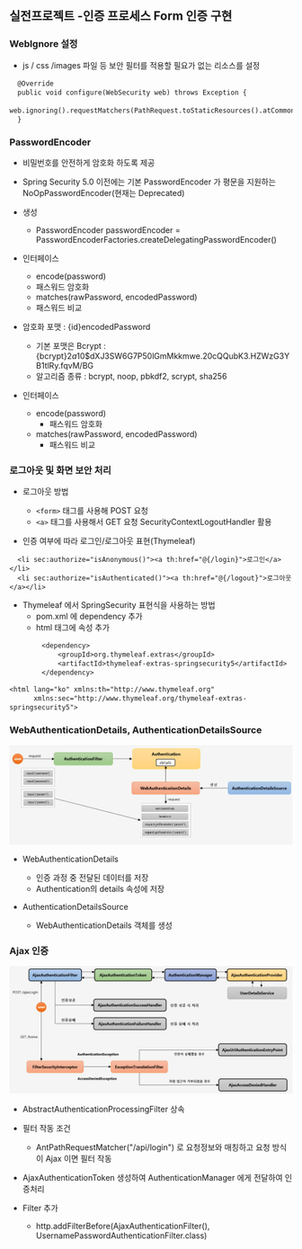 ## 실전프로젝트 -인증 프로세스 Form 인증 구현

### WebIgnore 설정

- js / css /images 파일 등 보안 필터를 적용할 필요가 없는 리소스를 설정

~~~
  @Override
  public void configure(WebSecurity web) throws Exception {
    web.ignoring().requestMatchers(PathRequest.toStaticResources().atCommonLocations());
  }
~~~

### PasswordEncoder

- 비밀번호를 안전하게 암호화 하도록 제공
- Spring Security 5.0 이전에는 기본 PasswordEncoder 가 평문을 지원하는 NoOpPasswordEncoder(현재는 Deprecated)

- 생성
    - PasswordEncoder passwordEncoder = PasswordEncoderFactories.createDelegatingPasswordEncoder()

- 인터페이스
    - encode(password)
    - 패스워드 암호화
    - matches(rawPassword, encodedPassword)
    - 패스워드 비교

- 암호화 포맷 : {id}encodedPassword
    - 기본 포맷은 Bcrypt : {bcrypt}$2a$10$dXJ3SW6G7P50lGmMkkmwe.20cQQubK3.HZWzG3YB1tlRy.fqvM/BG
    - 알고리즘 종류 : bcrypt, noop, pbkdf2, scrypt, sha256

- 인터페이스
    - encode(password)
        - 패스워드 암호화
    - matches(rawPassword, encodedPassword)
        - 패스워드 비교

### 로그아웃 및 화면 보안 처리

- 로그아웃 방법
    - ```<form>``` 태그를 사용해 POST 요청
    - ```<a>``` 태그를 사용해서 GET 요청 SecurityContextLogoutHandler 활용

- 인증 여부에 따라 로그인/로그아웃 표현(Thymeleaf)

~~~  
  <li sec:authorize="isAnonymous()"><a th:href="@{/login}">로그인</a></li>
  <li sec:authorize="isAuthenticated()"><a th:href="@{/logout}">로그아웃</a></li>
~~~

- Thymeleaf 에서 SpringSecurity 표현식을 사용하는 방법
    - pom.xml 에 dependency 추가
    - html 태그에 속성 추가

~~~
        <dependency>
            <groupId>org.thymeleaf.extras</groupId>
            <artifactId>thymeleaf-extras-springsecurity5</artifactId>
        </dependency>
~~~

~~~
<html lang="ko" xmlns:th="http://www.thymeleaf.org"
      xmlns:sec="http://www.thymeleaf.org/thymeleaf-extras-springsecurity5">
~~~

### WebAuthenticationDetails, AuthenticationDetailsSource

![web_authentication_details](../static/images/web_authentication_details.png)

- WebAuthenticationDetails
    - 인증 과정 중 전달된 데이터를 저장
    - Authentication의 details 속성에 저장

- AuthenticationDetailsSource
    - WebAuthenticationDetails 객체를 생성

### Ajax 인증

![ajax_authentication](../static/images/ajax_authentication.png)

- AbstractAuthenticationProcessingFilter 상속
- 필터 작동 조건
    - AntPathRequestMatcher("/api/login") 로 요청정보와 매칭하고 요청 방식이 Ajax 이면 필터 작동

- AjaxAuthenticationToken 생성하여 AuthenticationManager 에게 전달하여 인증처리
  
- Filter 추가
    - http.addFilterBefore(AjaxAuthenticationFilter(), UsernamePasswordAuthenticationFilter.class)
